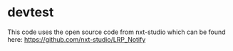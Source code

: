 # devtest

This code uses the open source code from nxt-studio which can be found here:
https://github.com/nxt-studio/LRP_Notify
